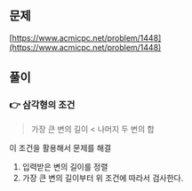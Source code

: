 ## 문제

[https://www.acmicpc.net/problem/1448](https://www.acmicpc.net/problem/1448)

## 풀이

### :point_right: 삼각형의 조건

> 가장 큰 변의 길이 < 나머지 두 변의 합

이 조건을 활용해서 문제를 해결

1. 입력받은 변의 길이를 정렬
2. 가장 큰 변의 길이부터 위 조건에 따라서 검사한다.
